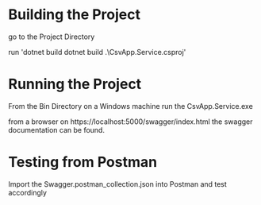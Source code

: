 # Building the Project

go to the Project Directory

run 'dotnet build dotnet build .\CsvApp.Service.csproj'

# Running the Project

From the Bin Directory on a Windows machine run the CsvApp.Service.exe

from a browser on https://localhost:5000/swagger/index.html the swagger documentation can be found.

# Testing from Postman

Import the Swagger.postman_collection.json into Postman and test accordingly
